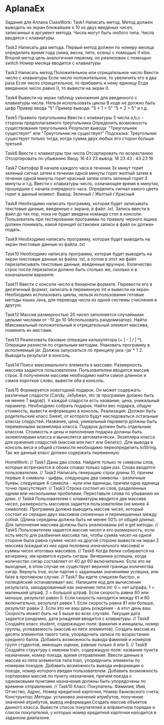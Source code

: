 # AplanaEx
Задания для Аплана
ClassWork:
 Task1
 Написать метод.
 Метод должен выводить на экран ближайшее к 10 из двух введеных чисел, записанных в аргумент метода.
 Числа могут быть любого типа.
 Числа вводятся с клавиатуры.

 Task2
 Написать два метода.
 Первый метод должен по номеру месяца определить время года (зима, весна, лето, осень) с помощью if else.
 Второй метод цель аналогичная первому, но реализован с помощью switch
 Номер месяца вводится с клавиатуры


 Task3
 Написать метод
 Положительное или отрицательное число
 Ввести число с клавиатуры
 Если число положительное, то увеличить его в два раза
 Если число отрицательное, то прибавить к нему единицу
 Есди введенное число равно 0, то вывести на экран 0.

 Task4
 Вывести на экран таблицу умножения для введенного с клавиатуры числа.
 Нельзя использовать циклы
 В коде не должно быть цифр
 Привер ввода "5"
 Пример вывода:
 "5 * 1 = 5"
 "5 * 2 = 5"
 и т.д.

 Task5
 Правило треугольника
 Ввести с клавиатуры 3 числа a,b,c - стороны предполагаемого треугольника
 Определить возможность существования треугольника
 Результат вывода:
 "Треугольник существует" или "Треугольник не существует"
 Подсказка:
 Треугольник существует только тогда, когда сумма двух любых его сторон больше третьей.

 Task6
 Ввести с клавиатуры три числа
 Отсортировать по возрастанию
 Отсортировать по убыванию
 Ввод: 16 43 23 вывод: 16 23 43 : 43 23 16

 Task7 Светофор
 В начале каждого часа в течении 3х минут горит зеленый сигнал
 затем в течении одной минуты горит желтый
 затем в течении одной минуты горит красный
 затем опять зеленый горит 3 минуты и т.д.
 Ввести с клавиатуры число, означающее время в минутах, прошедшее с начала очередного часа.
 Определить сигнал какого цвета горит в данный момент.
 Вывод: Зеленый / Желтый / Красный

Task8
Необходимо написать программу, которая будет записывать текстовые данные, введенные с экрана, в файл .txt. 
Запись ввести в файл до тех пор, пока не будет введена команда стоп в консоли. 
Пользователь при тестировании программы по правилу черного ящика должен понимать, какой принцип остановки записи в файл он должен подать.

Task9
Необходимо написать программу, которая будет выводить на экран текстовые данные из файла .txt 

Task10
Необходимо написать программу, которая будет выводить на экран текстовые данные из файла .txt, 
а потом в этот же файл перезаписывать текстовые данные, введенные вручную. 
Количество строк после перезаписи должно быть столько же, сколько и в изначальном варианте.

Task11
Ввести с консоли число в бинарном формате. 
Перевести его в десятичный формат, записать в переменную int и вывести на экран. 
Необходимо использовать циклы, нельзя использования готовые методы языка Java, для перевода числа из одной системы счисления в другую.

Task12
Массив размерностью 20 чисел заполняется случайными целыми числами от -10 до 10 (Использовать рандомизатор).
Найти Максимальный положительный и отрицательный элемент массива, поменять их местами.

Task13
Реализовать базовые операции калькулятора (+ | - | / | *).
Операции разнести по отдельным методам. Упаковать программу в исполняемый jar. Должна запускаться по принципу java -jar * 1 2. Выводить результат в консоль.

Task14 Поиск максимального элемента в массиве.
Размерность массива задается пользователем.
Пользователем вводится массив строк. 
В полученном массиве необходимо найти самое длинное и самое короткое слово, вывести оба в консоль.


Task15
Формируется новогодний подарок.
Он может содержать различные сладости (Candy, Jellybean, etc (в программе должно быть не менее 7 видов)).
У каждой сладости есть название, цена, уникальный параметр.
Необходимо собрать подарок. Найти вес подарка, общую стоимость, вывести информацию в консоль.
Реализация:
Должен быть родительский класс Sweet, от которого будут наследоваться остальные классы сладостей.
Название, цена, уникальный параметр должны быть переменными экземпляра класса.
Подарок должен быть отдельным классом. 
Стоимость и цены и наполнение подарка должны быть экземплярами класса и вычислятся автоматически.
Экзепляра класса для хранения сладостей (массив или лист или Generic).
Для вывода в консоль веса и общей стоимости необходимо переопределить toString. Так же данный класс должен содержать переменную 

HomeWork:
// Task1
Даны два слова. Найдите только те символы слов, которые встречаются в обоих словах только один раз.
Слова вводятся пользователем.
// Task2
Написать генерацию строк длины 10, причем первые 4 символа - цифры, следующие два символы - различные буквы,
 следующие 4 символа - нули или единицы, причем одна единица точно присутствует.
// Task3
Строка состоит из слов, разделенных одним или несколькими пробелами. 
Переставьте слова по убыванию их длин.
// Task4
Пользователем с клавиатуры вводится два массива чисел, 
размерность массивов задается пользователем (не менее 4 символов).
Программа должна выводить массив чисел, который состоит из середин двух массивов сложенных и перемешанных между собой. 
(Длина середины должна быть не менее 50% от общей длины).
 Для заполнения массива должны быть реализованы set и get методы.
// Task5
Пользователем задается массив чисел и его размерность, если есть место для разбиения массива так, 
чтобы сумма чисел на одной стороне была равна сумме чисел на другой стороне вывести на экран 2 массива (каждый из них одна
 половина изначального массива) и суммы чисел итоговых массивов.
// Task6
Когда белки собираются на вечеринку, им нравится курить сигары. Вечеринка успешна, 
когда количество сигар составляет от 40 до 60 включительно. Если это не выходные,
 в этом случае не существует верхней границы количества сигар. Вернуть true,
 если партия с заданными значениями успешна, или false в противном случае.
// Task7
Вы едете слишком быстро, и полицейский останавливает вас. Напишите код для вычисления результата,
закодированный как значение типа int: 0 = нет штрафа, 1 = маленький штраф, 2 = большой штраф. 
Если скорость равна 60 или меньше, результат равен 0. Если скорость находится между 61 и 80 включительно, 
результат равен 1. Если скорость равна 81 или больше, результат равен 2.
 Если это не ваш день рождения - в этот день ваш Скорость может быть на 5 выше во всех случаях. 
Текущая дата задается рандомно, дата рождения вводится с клавиатуры.
// Task8
Создайте класс student, содержащую поля: фамилия и инициалы, номер группы, успеваемость (массив из пяти элементов).
Создать массив из десяти элементов такого типа, упорядочить записи по возрастанию среднего балла. 
Добавить возможность вывода фамилий и номеров групп студентов, имеющих оценки, равные только 4 или 5.
// Task9
Создайте структуру с именем train, содержащую поля: название пункта назначения, номер поезда, время отправления.
 Ввести данные в массив из пяти элементов типа train, упорядочить элементы по номерам поездов. 
Добавить возможность вывода информации о поезде, номер которого введен пользователем. 
Добавить возможность сортировки массив по пункту назначения, причем поезда с одинаковыми пунктами 
назначения должны быть упорядочены по времени отправления.
// Task10
Класс Покупатель: Фамилия, Имя, Отчество, Адрес, Номер кредитной карточки, 
Номер банковского счета; Конструктор; Методы: установка значений атрибутов, получение значений атрибутов, 
вывод информации.Создать массив объектов данного класса. Вывести список покупателей в алфавитном порядке и 
список покупателей, у которых номер кредитной карточки находится в заданном диапазоне.
